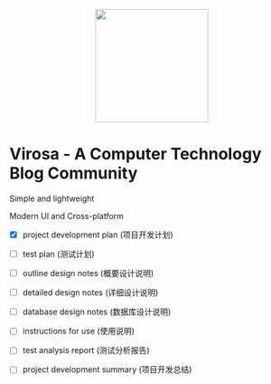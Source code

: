<p align="center">
  <picture>
    <source media="(prefers-color-scheme: dark)" srcset="./logo/site_logo_dark_hdpi.svg">
    <img src="./logo/site_logo_loght_hdpi.svg" width="200" />
  </picture>
</p>


# Virosa - A Computer Technology Blog Community

Simple and lightweight

Modern UI and Cross-platform

- [x] project development plan (项目开发计划)

- [ ] test plan (测试计划)

- [ ] outline design notes (概要设计说明)

- [ ] detailed design notes (详细设计说明)

- [ ] database design notes (数据库设计说明)

- [ ] instructions for use (使用说明)

- [ ] test analysis report (测试分析报告)

- [ ] project development summary (项目开发总结)
